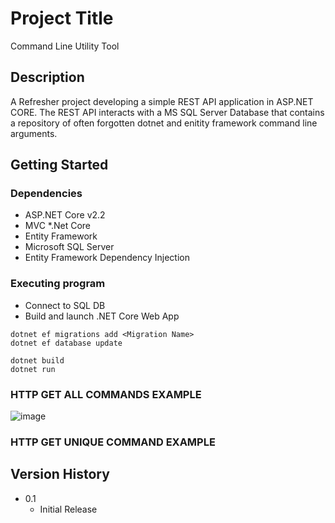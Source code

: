 # Project Title
Command Line Utility Tool

## Description

A Refresher project developing a simple REST API application in ASP.NET CORE.
The REST API interacts with a MS SQL Server Database that contains a repository of often forgotten dotnet and enitity framework command line arguments.


## Getting Started

### Dependencies

* ASP.NET Core v2.2
* MVC
*.Net Core
* Entity Framework
* Microsoft SQL Server
* Entity Framework Dependency Injection

### Executing program

* Connect to SQL DB
* Build and launch .NET Core Web App
```
dotnet ef migrations add <Migration Name>
dotnet ef database update

dotnet build
dotnet run 
```
### HTTP GET ALL COMMANDS EXAMPLE

![image](https://user-images.githubusercontent.com/27320490/65568461-7d427b80-df1f-11e9-8c2c-68e1762b2acc.png)

### HTTP GET UNIQUE COMMAND EXAMPLE


## Version History

* 0.1
    * Initial Release

